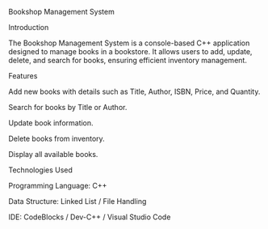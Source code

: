 Bookshop Management System

Introduction

The Bookshop Management System is a console-based C++ application designed to manage books in a bookstore. It allows users to add, update, delete, and search for books, ensuring efficient inventory management.

Features

Add new books with details such as Title, Author, ISBN, Price, and Quantity.

Search for books by Title or Author.

Update book information.

Delete books from inventory.

Display all available books.

Technologies Used

Programming Language: C++

Data Structure: Linked List / File Handling

IDE: CodeBlocks / Dev-C++ / Visual Studio Code

